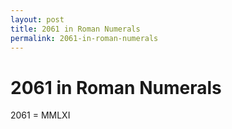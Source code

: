 ```yaml
---
layout: post
title: 2061 in Roman Numerals
permalink: 2061-in-roman-numerals
---
```


# 2061 in Roman Numerals

2061 = MMLXI
